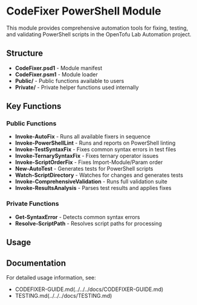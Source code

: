 # CodeFixer PowerShell Module

This module provides comprehensive automation tools for fixing, testing, and validating PowerShell scripts in the OpenTofu Lab Automation project.

## Structure

- **CodeFixer.psd1** - Module manifest
- **CodeFixer.psm1** - Module loader
- **Public/** - Public functions available to users
- **Private/** - Private helper functions used internally

## Key Functions

### Public Functions

- **Invoke-AutoFix** - Runs all available fixers in sequence
- **Invoke-PowerShellLint** - Runs and reports on PowerShell linting
- **Invoke-TestSyntaxFix** - Fixes common syntax errors in test files
- **Invoke-TernarySyntaxFix** - Fixes ternary operator issues
- **Invoke-ScriptOrderFix** - Fixes Import-Module/Param order
- **New-AutoTest** - Generates tests for PowerShell scripts
- **Watch-ScriptDirectory** - Watches for changes and generates tests
- **Invoke-ComprehensiveValidation** - Runs full validation suite
- **Invoke-ResultsAnalysis** - Parses test results and applies fixes

### Private Functions

- **Get-SyntaxError** - Detects common syntax errors
- **Resolve-ScriptPath** - Resolves script paths for processing

## Usage



## Documentation

For detailed usage information, see:
- CODEFIXER-GUIDE.md(../../../docs/CODEFIXER-GUIDE.md)
- TESTING.md(../../../docs/TESTING.md)
